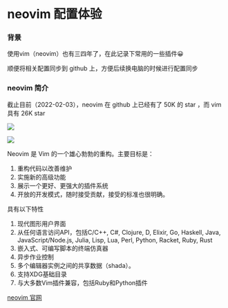 # neovim 配置体验

### 背景

使用vim（neovim）也有三四年了，在此记录下常用的一些插件😀

顺便将相关配置同步到 github 上，方便后续换电脑的时候进行配置同步

### neovim 简介

截止目前（2022-02-03），neovim 在 github 上已经有了 50K 的 star ，而 vim 具有 26K star

![](https://fudongdong-statics.oss-cn-beijing.aliyuncs.com/images/20220203/933d2b5126eb4e888ffbd54a4b937797.png?x-oss-process=image/resize,w_800/quality,q_80)

![](https://fudongdong-statics.oss-cn-beijing.aliyuncs.com/images/20220203/6c435b23da3747e19681934ebdbe562e.png?x-oss-process=image/resize,w_800/quality,q_80)

Neovim 是 Vim 的一个雄心勃勃的重构。主要目标是：

1. 重构代码以改善维护
2. 实施新的高级功能
3. 展示一个更好、更强大的插件系统
4. 开放的开发模式，随时接受贡献，接受的标准也很明确。

具有以下特性

1. 现代图形用户界面
2. 从任何语言访问API，包括C/C++, C#, Clojure, D, Elixir, Go, Haskell, Java, JavaScript/Node.js, Julia, Lisp, Lua, Perl, Python, Racket, Ruby, Rust
3. 嵌入式、可编写脚本的终端仿真器
4. 异步作业控制
5. 多个编辑器实例之间的共享数据（shada）。
6. 支持XDG基础目录
7. 与大多数Vim插件兼容，包括Ruby和Python插件

[neovim 官网](https://neovim.io/)

